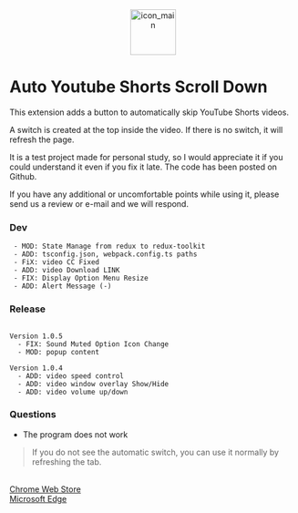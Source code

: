 <div align="center">
  <img width="80" alt="icon_main" src="https://user-images.githubusercontent.com/34180230/222903851-bc1b56d4-480f-4f4d-b408-33db18fc151b.png">
</div>

<h1>Auto Youtube Shorts Scroll Down</h1>
<p>This extension adds a button to automatically skip YouTube Shorts videos.</p>

A switch is created at the top inside the video.
If there is no switch, it will refresh the page.

It is a test project made for personal study, so I would appreciate it if you could understand it even if you fix it late.
The code has been posted on Github.

If you have any additional or uncomfortable points while using it, please send us a review or e-mail and we will respond.


### Dev
```
 - MOD: State Manage from redux to redux-toolkit
 - ADD: tsconfig.json, webpack.config.ts paths
 - FiX: video CC Fixed
 - ADD: video Download LINK
 - FIX: Display Option Menu Resize
 - ADD: Alert Message (-)
```

### Release

```

Version 1.0.5
  - FIX: Sound Muted Option Icon Change
  - MOD: popup content

Version 1.0.4
  - ADD: video speed control
  - ADD: video window overlay Show/Hide
  - ADD: video volume up/down  
```

### Questions
- The program does not work
 > If you do not see the automatic switch, you can use it normally by refreshing the tab.

<br />
<a href="https://chrome.google.com/webstore/detail/auto-youtube-shorts-scrol/bfofdkanfmkkbngkmhmcjichambccene">Chrome Web Store</a>
<br />
<a href="https://microsoftedge.microsoft.com/addons/detail/auto-youtube-shorts-scrol/ebndgghmhjpnnpfmamijhgpdihpglfhj">Microsoft Edge</a>
<br />
